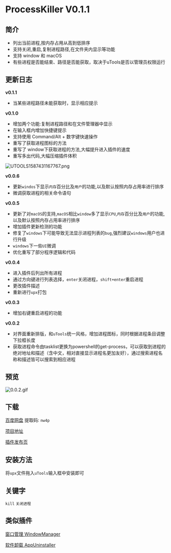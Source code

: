 # ProcessKiller V0.1.1

## 简介

- 列出当前进程,按内存占用从高到低排序
- 支持关闭,重启,复制进程路径,在文件夹内显示等功能
- 支持 window 和 macOS
- 有些进程是否能结束、路径是否能获取，取决于uTools是否以管理员权限运行

## 更新日志

**v0.1.1**

- 当某些进程路径未能获取时，显示相应提示

**v0.1.0**

- 增加两个功能:复制进程路径和在文件管理器中显示
- 在输入框内增加快捷键提示
- 支持使用 Command/Alt + 数字键快速操作
- 重写了获取进程图标的方法
- 重写了 window下获取进程的方法,大幅提升进入插件的速度
- 重写多出代码,大幅压缩插件体积

![UTOOLS1587431167767.png](https://user-gold-cdn.xitu.io/2020/4/21/1719a4559a6f0ac4?w=804&h=610&f=png&s=170496)

**v0.0.6**

- 更新`windos`下显示`内存`百分比及`用户`的功能,以及默认按照内存占用率进行排序
- 微调获取进程的相关命令语句

**v0.0.5**

- 更新了对`macOS`的支持,`macOS`相比`window`多了显示`CPU`,`内存`百分比及`用户`的功能,以及默认按照内存占用率进行排序
- 增加插件更新检测的功能
- 修复了`windows`下可能导致无法显示进程列表的`bug`,强烈建议`windows`用户也进行升级
- `windows`下一些`UI`微调
- 优化重写了部分程序逻辑和代码

**v0.0.4**

- 进入插件后列出所有进程
- 通过方向键进行列表选择，`enter`关闭进程，`shift+enter`重启进程
- 更改插件描述
- 重新进行`upx`打包

**v0.0.3**

- 增加右键重启进程的功能

**v0.0.2**

- 对界面重新排版，和`uTools`统一风格，增加进程图标，同时根据进程条目调整下拉框长度
- 获取进程命令由tasklist更换为powershell的get-process，可以获取到进程的绝对地址和描述（含中文，相对直接显示进程名更加友好），通过搜索进程名称和描述皆可以搜索到相应进程

## 预览

![0.0.2.gif](https://i.loli.net/2019/03/27/5c9ae3d193b1d.gif)



## 下载

[百度网盘](https://pan.baidu.com/s/1Q4I6LTRgrHgWm67F_xqv0A) 提取码: `nw4p`

[项目地址](https://github.com/fofolee/uTools-ProcessKiller/)

[插件发布页](https://yuanliao.info/d/296)

## 安装方法

将`upx`文件拖入`uTools`输入框中安装即可

## 关键字

`kill` `关闭进程`

## 类似插件

[窗口管理 WindowManager](https://yuanliao.info/d/1461)

[软件卸载 AppUninstaller]( https://yuanliao.info/d/317 )